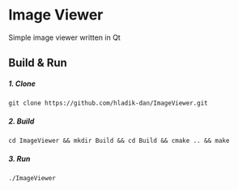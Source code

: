 # Image Viewer
Simple image viewer written in Qt

## Build & Run
##### 1. Clone
```shell
git clone https://github.com/hladik-dan/ImageViewer.git
```
##### 2. Build
```shell
cd ImageViewer && mkdir Build && cd Build && cmake .. && make
```
##### 3. Run
```shell
./ImageViewer
```